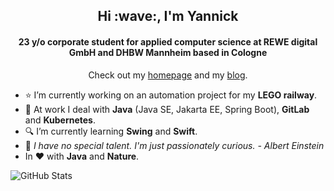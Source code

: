 <h2 align="center">Hi :wave:, I'm Yannick</h2>
<h4 align="center">23 y/o corporate student for applied computer science at REWE digital GmbH and DHBW Mannheim based in Cologne</h4>

<p align="center">Check out my <a href="https://yannick.sh" target="_blank">homepage</a> and my <a href="https://blog.yannick.sh">blog</a>.</p>

- :star: I’m currently working on an automation project for my **LEGO railway**.
- :office: At work I deal with **Java** (Java SE, Jakarta EE, Spring Boot), **GitLab** and **Kubernetes**.
- :mag: I’m currently learning **Swing** and **Swift**.
- :speech_balloon: *I have no special talent. I'm just passionately curious. - Albert Einstein*
- In :heart: with **Java** and **Nature**.

![GitHub Stats](https://github-readme-stats.vercel.app/api?username=yannickkirschen&show_icons=true&hide_border=true)
